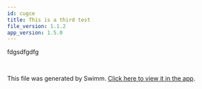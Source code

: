 ```yaml
---
id: cugce
title: This is a third test
file_version: 1.1.2
app_version: 1.5.0
---
```


fdgsdfgdfg

<br/>

This file was generated by Swimm. [Click here to view it in the app](/repos/Z2l0aHViJTNBJTNBc21hcnQtbWlycm9yJTNBJTNBSWRpdFllZ2VyU3dpbW0=/docs/cugce).
